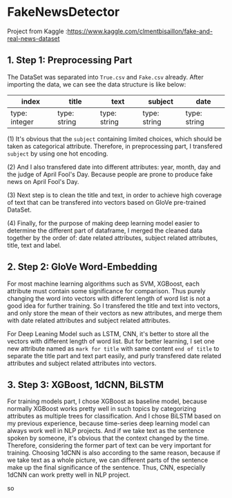# FakeNewsDetector
Project from Kaggle :https://www.kaggle.com/clmentbisaillon/fake-and-real-news-dataset

## 1. Step 1: Preprocessing Part

The DataSet was separated into `True.csv` and `Fake.csv` already. After importing the data, we can see the data structure is like below:

| index | title  | text | subject | date |
| ------------- | ------------- | ------------- | ------------- |------------- |
| type: integer | type: string | type: string | type: string | type: string|

(1) It's obvious that the `subject` containing limited choices, which should be taken as categorical attribute. Therefore, in preprocessing part, I transfered `subject` by using one hot encoding.

(2) And I also transfered date into different attributes: year, month, day and the judge of April Fool's Day. Because people are prone to produce fake news on April Fool's Day.

(3) Next step is to clean the title and text, in order to achieve high coverage of text that can be transfered into vectors based on GloVe pre-trained DataSet.

(4) Finally, for the purpose of making deep learning model easier to determine the different part of dataframe, I merged the cleaned data together by the order of: date related attributes, subject related attributes, title, text and label.

## 2. Step 2: GloVe Word-Embedding

For most machine learning algorithms such as SVM, XGBoost, each attribute must contain some significance for comparison. Thus purely changing the word into vectors with different length of word list is not a good idea for further training. So I transfered the title and text into vectors, and only store the mean of their vectors as new attributes, and merge them with date related attributes and subject related attributes.

For Deep Leaning Model such as LSTM, CNN, it's better to store all the vectors with different length of word list. But for better learning, I set one new attribute named as `mark for title` with same content `end of title` to separate the title part and text part easily, and purly transfered date related attributes and subject related attributes into vectors.

## 3. Step 3: XGBoost, 1dCNN, BiLSTM

For training models part, I chose XGBoost as baseline model, because normally XGBoost works pretty well in such topics by categorizing attributes as multiple trees for classification. And I chose BiLSTM based on my previous experience, because time-series deep learning model can always work well in NLP projects. And if we take text as the sentence spoken by someone, it's obvious that the context changed by the time. Therefore, considering the former part of text can be very important for training. Choosing 1dCNN is also according to the same reason, because if we take text as a whole picture, we can different parts of the sentence make up the final significance of the sentence. Thus, CNN, especially 1dCNN can work pretty well in NLP project.


so
